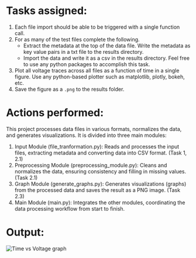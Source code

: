 # Tasks assigned:
1. Each file import should be able to be triggered with a single function call.
2. For as many of the test files complete the following.
   * Extract the metadata at the top of the data file. Write the metadata as key value pairs in a txt file to the results directory.
   * Import the data and write it as a csv in the results directory. Feel free to use any python packages to accomplish this task.
3. Plot all voltage traces across all files as a function of time in a single figure. Use any python-based plotter such as matplotlib, plotly, bokeh, etc.
4. Save the figure as a `.png` to the results folder.


# Actions performed:

This project processes data files in various formats, normalizes the data, and generates visualizations. It is divided into three main modules:

1) Input Module (file_tranformation.py): 
Reads and processes the input files, extracting metadata and converting data into CSV format. (Task 1, 2.1)
2) Preprocessing Module (preprocessing_module.py): Cleans and normalizes the data, ensuring consistency and filling in missing values. (Task 2.1)
3) Graph Module (generate_graphs.py): Generates visualizations (graphs) from the processed data and saves the result as a PNG image. (Task 2.3)
4) Main Module (main.py): Integrates the other modules, coordinating the data processing workflow from start to finish.


# Output:
![Time vs Voltage graph](https://github.com/adi9708/results/voltage_traces_final.png)

